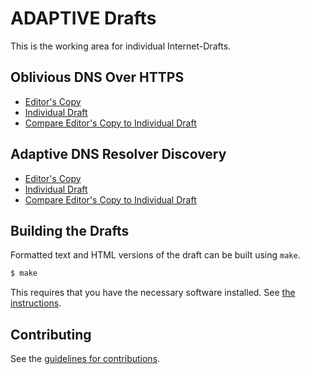 # ADAPTIVE Drafts

This is the working area for individual Internet-Drafts.

## Oblivious DNS Over HTTPS

* [Editor's Copy](https://tfpauly.github.io/draft-pauly-adaptive-dns-privacy/#go.draft-pauly-dprive-oblivious-doh.html)
* [Individual Draft](https://tools.ietf.org/html/draft-pauly-dprive-oblivious-doh)
* [Compare Editor's Copy to Individual Draft](https://tfpauly.github.io/draft-pauly-adaptive-dns-privacy/#go.draft-pauly-dprive-oblivious-doh.diff)

## Adaptive DNS Resolver Discovery

* [Editor's Copy](https://tfpauly.github.io/draft-pauly-adaptive-dns-privacy/#go.draft-pauly-add-resolver-discovery.html)
* [Individual Draft](https://tools.ietf.org/html/draft-pauly-add-resolver-discovery)
* [Compare Editor's Copy to Individual Draft](https://tfpauly.github.io/draft-pauly-adaptive-dns-privacy/#go.draft-pauly-add-resolver-discovery.diff)

## Building the Drafts

Formatted text and HTML versions of the draft can be built using `make`.

```sh
$ make
```

This requires that you have the necessary software installed.  See
[the instructions](https://github.com/martinthomson/i-d-template/blob/master/doc/SETUP.md).


## Contributing

See the
[guidelines for contributions](https://github.com/tfpauly/draft-pauly-adaptive-dns-privacy/blob//CONTRIBUTING.md).
